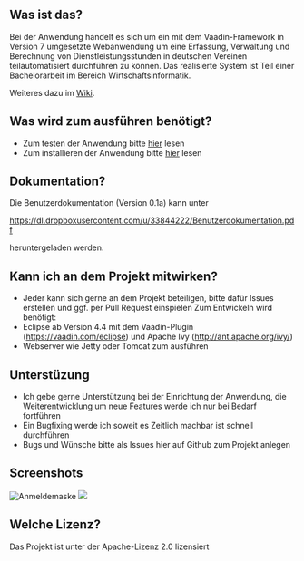 ## Was ist das?
Bei der Anwendung handelt es sich um ein mit dem Vaadin-Framework in Version 7 umgesetzte Webanwendung um eine Erfassung, Verwaltung und Berechnung von Dienstleistungsstunden in deutschen Vereinen teilautomatisiert durchführen zu können.
Das realisierte System ist Teil einer Bachelorarbeit im Bereich Wirtschaftsinformatik.

Weiteres dazu im [Wiki](https://github.com/FJuette/Dienstleistungsstundenabrechnung/wiki).

## Was wird zum ausführen benötigt?
* Zum testen der Anwendung bitte [hier](https://github.com/FJuette/Dienstleistungsstundenabrechnung/wiki/Portable-Version) lesen
* Zum installieren der Anwendung bitte [hier](https://github.com/FJuette/Dienstleistungsstundenabrechnung/wiki/Installation) lesen

## Dokumentation?
Die Benutzerdokumentation (Version 0.1a) kann unter 

https://dl.dropboxusercontent.com/u/33844222/Benutzerdokumentation.pdf

heruntergeladen werden. 

## Kann ich an dem Projekt mitwirken?
* Jeder kann sich gerne an dem Projekt beteiligen, bitte dafür Issues erstellen und ggf. per Pull Request einspielen
Zum Entwickeln wird benötigt:
* Eclipse ab Version 4.4 mit dem Vaadin-Plugin (https://vaadin.com/eclipse) und Apache Ivy (http://ant.apache.org/ivy/)
* Webserver wie Jetty oder Tomcat zum ausführen

## Unterstüzung
* Ich gebe gerne Unterstützung bei der Einrichtung der Anwendung, die Weiterentwicklung um neue Features werde ich nur bei Bedarf fortführen
* Ein Bugfixing werde ich soweit es Zeitlich machbar ist schnell durchführen
* Bugs und Wünsche bitte als Issues hier auf Github zum Projekt anlegen

## Screenshots
![Anmeldemaske](http://picload.org/image/ccowgip/login.jpg)
<a href="http://picload.org/view/ccowrro/mitglieder.jpg.html" target="_blank"><img src="http://picload.org/image/ccowrro/mitglieder.jpg" /></a>

## Welche Lizenz?
Das Projekt ist unter der Apache-Lizenz 2.0 lizensiert 
